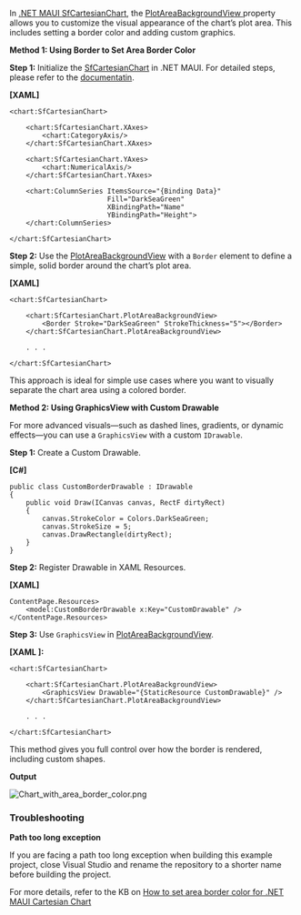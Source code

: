 In [.NET MAUI SfCartesianChart](https://www.syncfusion.com/maui-controls/maui-cartesian-charts), the [PlotAreaBackgroundView ](https://help.syncfusion.com/cr/maui-toolkit/Syncfusion.Maui.Toolkit.Charts.ChartBase.html#Syncfusion_Maui_Toolkit_Charts_ChartBase_PlotAreaBackgroundView) property allows you to customize the visual appearance of the chart’s plot area. This includes setting a border color and adding custom graphics.

**Method 1: Using Border to Set Area Border Color**

**Step 1:** Initialize the [SfCartesianChart](https://help.syncfusion.com/cr/maui-toolkit/Syncfusion.Maui.Toolkit.Charts.SfCartesianChart.html) in .NET MAUI. For detailed steps, please refer to the [documentatin](https://help.syncfusion.com/maui-toolkit/cartesian-charts/getting-started).

**[XAML]**
```
<chart:SfCartesianChart>

    <chart:SfCartesianChart.XAxes>
        <chart:CategoryAxis/>
    </chart:SfCartesianChart.XAxes>

    <chart:SfCartesianChart.YAxes>
        <chart:NumericalAxis/>
    </chart:SfCartesianChart.YAxes>

    <chart:ColumnSeries ItemsSource="{Binding Data}"
                        Fill="DarkSeaGreen"
                        XBindingPath="Name" 
                        YBindingPath="Height">
    </chart:ColumnSeries>

</chart:SfCartesianChart>
```
**Step 2:** Use the [PlotAreaBackgroundView](https://help.syncfusion.com/cr/maui-toolkit/Syncfusion.Maui.Toolkit.Charts.ChartBase.html#Syncfusion_Maui_Toolkit_Charts_ChartBase_PlotAreaBackgroundView) with a `Border` element to define a simple, solid border around the chart’s plot area.

**[XAML]**
```
<chart:SfCartesianChart>

    <chart:SfCartesianChart.PlotAreaBackgroundView>
        <Border Stroke="DarkSeaGreen" StrokeThickness="5"></Border>
    </chart:SfCartesianChart.PlotAreaBackgroundView>

    . . .

</chart:SfCartesianChart>
```
This approach is ideal for simple use cases where you want to visually separate the chart area using a colored border.

**Method 2: Using GraphicsView with Custom Drawable**

For more advanced visuals—such as dashed lines, gradients, or dynamic effects—you can use a `GraphicsView` with a custom `IDrawable`.

**Step 1:** Create a Custom Drawable.

**[C#]**
```
public class CustomBorderDrawable : IDrawable
{
    public void Draw(ICanvas canvas, RectF dirtyRect)
    {
        canvas.StrokeColor = Colors.DarkSeaGreen;
        canvas.StrokeSize = 5;
        canvas.DrawRectangle(dirtyRect);
    }
}
```
**Step 2:** Register Drawable in XAML Resources.

**[XAML]**
```
ContentPage.Resources>
    <model:CustomBorderDrawable x:Key="CustomDrawable" />
</ContentPage.Resources>
```
**Step 3:** Use `GraphicsView` in [PlotAreaBackgroundView](https://help.syncfusion.com/cr/maui-toolkit/Syncfusion.Maui.Toolkit.Charts.ChartBase.html#Syncfusion_Maui_Toolkit_Charts_ChartBase_PlotAreaBackgroundView).

**[XAML ]:**
```
<chart:SfCartesianChart>

    <chart:SfCartesianChart.PlotAreaBackgroundView>
        <GraphicsView Drawable="{StaticResource CustomDrawable}" />
    </chart:SfCartesianChart.PlotAreaBackgroundView>

    . . .

</chart:SfCartesianChart>
```
This method gives you full control over how the border is rendered, including custom shapes.

**Output**
 
 ![Chart_with_area_border_color.png](https://support.syncfusion.com/kb/agent/attachment/article/20750/inline?token=eyJhbGciOiJodHRwOi8vd3d3LnczLm9yZy8yMDAxLzA0L3htbGRzaWctbW9yZSNobWFjLXNoYTI1NiIsInR5cCI6IkpXVCJ9.eyJpZCI6IjQ0NTQxIiwib3JnaWQiOiIzIiwiaXNzIjoic3VwcG9ydC5zeW5jZnVzaW9uLmNvbSJ9.xr1cQu2rxHWkPnWciyazMsGLZKogRGoXZeEQsCYxjv4)

### Troubleshooting

**Path too long exception**

If you are facing a path too long exception when building this example project, close Visual Studio and rename the repository to a shorter name before building the project.

For more details, refer to the KB on [How to set area border color for .NET MAUI Cartesian Chart]()
